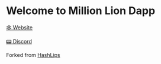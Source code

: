 # Welcome to Million Lion Dapp

[🕸 Website](https://millionlion.org)

[📟 Discord](https://discord.com/invite/million)


Forked from [HashLips](https://github.com/HashLips)

